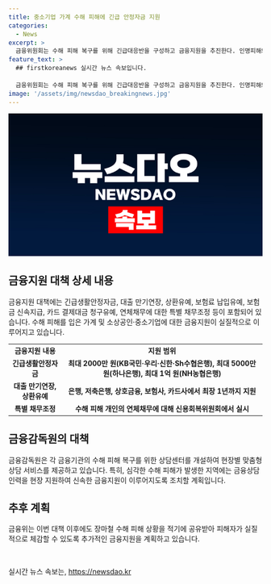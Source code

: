 ```yaml
---
title: 중소기업 가계 수해 피해에 긴급 안정자금 지원
categories:
  - News
excerpt: >
  금융위원회는 수해 피해 복구를 위해 긴급대응반을 구성하고 금융지원을 추진한다. 인명피해와 시설 파손 등으로 인한 피해를 고려해 긴급생활안정자금, 대출 지원, 보험료 납입유예, 카드 결제대금 청구유예 등을 제공한다. 은행들은 최대 1억 원까지의 긴급생활안정자금을 제공하며, 대출 관련하여 연체 및 채무조정도 실시된다. 또한, 특별 채무조정과 보험료 유예 등의 혜택도 제공된다. 수해 피해 소상공인과 중소기업에도 긴급경영안정자금과 대출 지원이 제공되며, 지역별로 맞춤형 상담 서비스를 제공할 예정이다.
feature_text: >
  ## firstkoreanews 실시간 뉴스 속보입니다.

  금융위원회는 수해 피해 복구를 위해 긴급대응반을 구성하고 금융지원을 추진한다. 인명피해와 시설 파손 등으로 인한 피해를 고려해 긴급생활안정자금, 대출 지원, 보험료 납입유예, 카드 결제대금 청구유예 등을 제공한다. 은행들은 최대 1억 원까지의 긴급생활안정자금을 제공하며, 대출 관련하여 연체 및 채무조정도 실시된다. 또한, 특별 채무조정과 보험료 유예 등의 혜택도 제공된다. 수해 피해 소상공인과 중소기업에도 긴급경영안정자금과 대출 지원이 제공되며, 지역별로 맞춤형 상담 서비스를 제공할 예정이다.
image: '/assets/img/newsdao_breakingnews.jpg'
---
```


<p><img src="/assets/img/newsdao_breakingnews.jpg" alt="firstkoreanews 속보" /></p>

<h2 data-ke-size="size26">금융지원 대책 상세 내용</h2>

<p data-ke-size="size16">금융지원 대책에는 긴급생활안정자금, 대출 만기연장, 상환유예, 보험료 납입유예, 보험금 신속지급, 카드 결제대금 청구유예, 연체채무에 대한 특별 채무조정 등이 포함되어 있습니다. 수해 피해를 입은 가계 및 소상공인·중소기업에 대한 금융지원이 실질적으로 이루어지고 있습니다.</p>

<table>
  <tr>
    <td style="text-align: center; height: 17px;"><b>금융지원 내용</b></td>
    <td style="text-align: center; height: 17px;"><b>지원 범위</b></td>
  </tr>
  <tr>
    <td style="text-align: center; height: 17px;"><b>긴급생활안정자금</b></td>
    <td style="text-align: center; height: 17px;"><b>최대 2000만 원(KB국민·우리·신한·Sh수협은행), 최대 5000만 원(하나은행), 최대 1억 원(NH농협은행)</b></td>
  </tr>
  <tr>
    <td style="text-align: center; height: 17px;"><b>대출 만기연장, 상환유예</b></td>
    <td style="text-align: center; height: 17px;"><b>은행, 저축은행, 상호금융, 보험사, 카드사에서 최장 1년까지 지원</b></td>
  </tr>
  <tr>
    <td style="text-align: center; height: 17px;"><b>특별 채무조정</b></td>
    <td style="text-align: center; height: 17px;"><b>수해 피해 개인의 연체채무에 대해 신용회복위원회에서 실시</b></td>
  </tr>
</table>

<h2 data-ke-size="size26">금융감독원의 대책</h2>

<p data-ke-size="size16">금융감독원은 각 금융기관의 수해 피해 복구를 위한 상담센터를 개설하여 현장별 맞춤형 상담 서비스를 제공하고 있습니다. 특히, 심각한 수해 피해가 발생한 지역에는 금융상담 인력을 현장 지원하여 신속한 금융지원이 이루어지도록 조치할 계획입니다.</p>

<h2 data-ke-size="size26">추후 계획</h2>

<p data-ke-size="size16">금융위는 이번 대책 이후에도 장마철 수해 피해 상황을 적기에 공유받아 피해자가 실질적으로 체감할 수 있도록 추가적인 금융지원을 계획하고 있습니다.</p>

<p data-ke-size="size16">&nbsp;</p>
실시간 뉴스 속보는, <a href="https://newsdao.kr" rel="dofollow">https://newsdao.kr</a>


